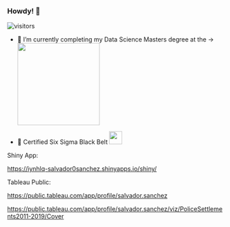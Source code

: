 
### Howdy! 👋

![visitors](https://visitor-badge.glitch.me/badge?page_id=zalvatore.zalvatore&left_color=grey&right_color=blue)
 
- 🌱 I’m currently completing my Data Science Masters degree at the -> <img src = "https://www.sandiego.edu/assets/global/images/logos/logo-usd.png" width = 190px > 
  
- 🔭 Certified Six Sigma Black Belt <img src = "http://www.sixsigmatrainingfree.com/uploads/2/1/7/9/21795380/1447264519.png" width = 30px> 

Shiny App:

https://iynhlq-salvador0sanchez.shinyapps.io/shiny/

Tableau Public:

https://public.tableau.com/app/profile/salvador.sanchez

https://public.tableau.com/app/profile/salvador.sanchez/viz/PoliceSettlements2011-2019/Cover




<!--
**zalvatore/zalvatore** is a ✨ _special_ ✨ repository because its `README.md` (this file) appears on your GitHub profile.

Here are some ideas to get you started:

- 🔭 I’m currently working on ...
- 🌱 I’m currently learning ...
- 👯 I’m looking to collaborate on ...
- 🤔 I’m looking for help with ...
- 💬 Ask me about ...
- 📫 How to reach me: ...
- 😄 Pronouns: ...
- ⚡ Fun fact: ...
-->
